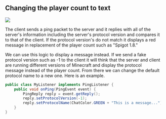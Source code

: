 ## Changing the player count to text

<img src="http://i.imgur.com/JwaX1Im.png"></img>

The client sends a ping packet to the server and it replies with all of the server's information including the server's protocol version and compares it to that of the client. If the protocol version's do not match it displays a red message in replacement of the player count such as "Spigot 1.8."

We can use this logic to display a message instead. If we send a fake protocol version such as -1 to the client it will think that the server and client are running different versions of Minecraft and display the protocol message instead of the player count. From there we can change the default protocol name to a new one. Here is an example.

```java
public class MyListener implements PingListener {
    public void onPing(PingEvent event) {
        PingReply reply = event.getReply();
        reply.setProtocolVersion(-1);
        reply.setProtocolName(ChatColor.GREEN + "This is a message...");
    }
}
```
